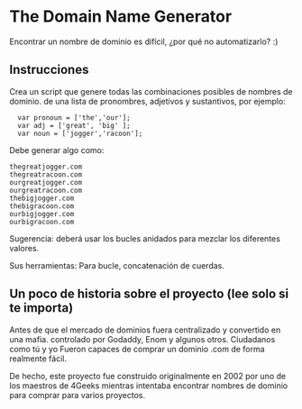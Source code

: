 # The Domain Name Generator

Encontrar un nombre de dominio es difícil, ¿por qué no automatizarlo? :)

## Instrucciones

Crea un script que genere todas las combinaciones posibles de nombres de dominio.
de una lista de pronombres, adjetivos y sustantivos, por ejemplo:

```
  var pronoun = ['the','our'];
  var adj = ['great', 'big' ];
  var noun = ['jogger','racoon'];
```

Debe generar algo como:

```
thegreatjogger.com
thegreatracoon.com
ourgreatjogger.com
ourgreatracoon.com
thebigjogger.com
thebigracoon.com
ourbigjogger.com
ourbigracoon.com
```

Sugerencia: deberá usar los bucles anidados para mezclar los diferentes valores.

Sus herramientas: Para bucle, concatenación de cuerdas.

## Un poco de historia sobre el proyecto (lee solo si te importa)

Antes de que el mercado de dominios fuera centralizado y convertido en una mafia.
controlado por Godaddy, Enom y algunos otros. Ciudadanos como tú y yo
Fueron capaces de comprar un dominio .com de forma realmente fácil. 

De hecho, este proyecto fue construido originalmente en 2002 por uno de los maestros de 4Geeks
mientras intentaba encontrar nombres de dominio para comprar para varios proyectos.

